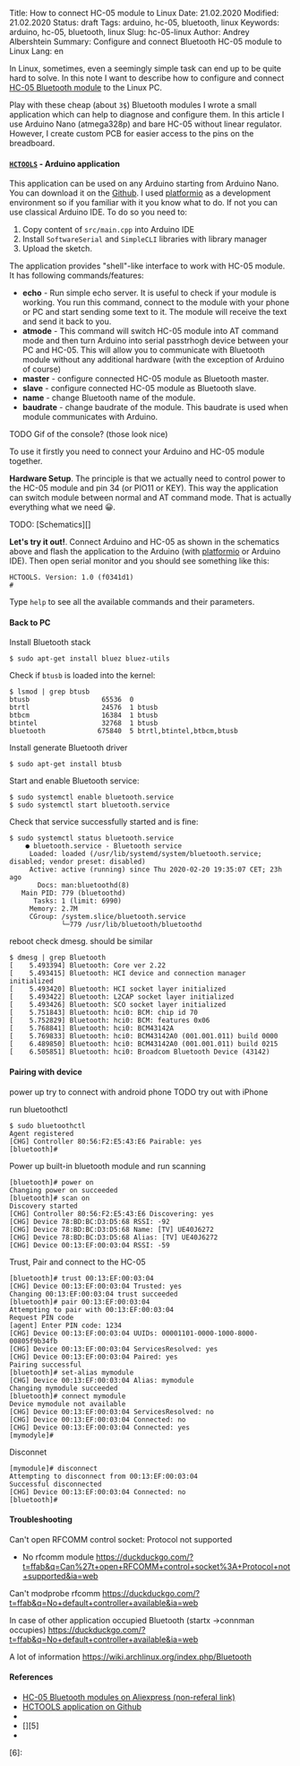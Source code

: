 Title: How to connect HC-05 module to Linux
Date: 21.02.2020
Modified: 21.02.2020
Status: draft
Tags: arduino, hc-05, bluetooth, linux
Keywords: arduino, hc-05, bluetooth, linux
Slug: hc-05-linux
Author: Andrey Albershtein
Summary: Configure and connect Bluetooth HC-05 module to Linux
Lang: en

In Linux, sometimes, even a seemingly simple task can end up to be quite hard to
solve. In this note I want to describe how to configure and connect [HC-05
Bluetooth module][1] to the Linux PC.

Play with these cheap (about `3$`) Bluetooth modules I wrote a small application
which can help to diagnose and configure them. In this article I use Arduino
Nano (atmega328p) and bare HC-05 without linear regulator. However, I create
custom PCB for easier access to the pins on the breadboard.

#### [`HCTOOLS`][3] - Arduino application

This application can be used on any Arduino starting from Arduino Nano. You can
download it on the [Github][3]. I used [platformio][2] as a development
environment so if you familiar with it you know what to do. If not you can use
classical Arduino IDE. To do so you need to:

1. Copy content of `src/main.cpp` into Arduino IDE
2. Install `SoftwareSerial` and `SimpleCLI` libraries with library manager
3. Upload the sketch.

The application provides "shell"-like interface to work with HC-05 module. It
has following commands/features:

* **echo** - Run simple echo server. It is useful to check if your module is
  working. You run this command, connect to the module with your phone or PC
  and start sending some text to it. The module will receive the text and
  send it back to you.
* **atmode** - This command will switch HC-05 module into AT command mode
  and then turn Arduino into serial passtrhogh device between your PC and
  HC-05. This will allow you to communicate with Bluetooth module without
  any additional hardware (with the exception of Arduino of course)
* **master** - configure connected HC-05 module as Bluetooth master.
* **slave** - configure connected HC-05 module as Bluetooth slave.
* **name** - change Bluetooth name of the module.
* **baudrate** - change baudrate of the module. This baudrate is used when
  module communicates with Arduino.

TODO Gif of the console? (those look nice)

To use it firstly you need to connect your Arduino and HC-05 module together.

**Hardware Setup**. The principle is that we actually need to control power to
the HC-05 module and pin 34 (or PIO11 or KEY). This way the application can
switch module between normal and AT command mode. That is actually everything
what we need 😀.

TODO: [Schematics][]

**Let's try it out!**. Connect Arduino and HC-05 as shown in the schematics
above and flash the application to the Arduino (with [platformio][2] or Arduino
IDE). Then open serial monitor and you should see something like this:

```text
HCTOOLS. Version: 1.0 (f0341d1)
# 
```

Type `help` to see all the available commands and their parameters.

#### Back to PC

Install Bluetooth stack

```shell
$ sudo apt-get install bluez bluez-utils
```

Check if `btusb` is loaded into the kernel:

```shell
$ lsmod | grep btusb
btusb                  65536  0
btrtl                  24576  1 btusb
btbcm                  16384  1 btusb
btintel                32768  1 btusb
bluetooth             675840  5 btrtl,btintel,btbcm,btusb
```

Install generate Bluetooth driver

```shell
$ sudo apt-get install btusb
```

Start and enable Bluetooth service:

```shell
$ sudo systemctl enable bluetooth.service
$ sudo systemctl start bluetooth.service
```

Check that service successfully started and is fine: 

```shell
$ sudo systemctl status bluetooth.service
    ● bluetooth.service - Bluetooth service
     Loaded: loaded (/usr/lib/systemd/system/bluetooth.service; disabled; vendor preset: disabled)
     Active: active (running) since Thu 2020-02-20 19:35:07 CET; 23h ago
       Docs: man:bluetoothd(8)
   Main PID: 779 (bluetoothd)
      Tasks: 1 (limit: 6990)
     Memory: 2.7M
     CGroup: /system.slice/bluetooth.service
             └─779 /usr/lib/bluetooth/bluetoothd
```

reboot
check dmesg. should be similar

```shell
$ dmesg | grep Bluetooth
[    5.493394] Bluetooth: Core ver 2.22
[    5.493415] Bluetooth: HCI device and connection manager initialized
[    5.493420] Bluetooth: HCI socket layer initialized
[    5.493422] Bluetooth: L2CAP socket layer initialized
[    5.493426] Bluetooth: SCO socket layer initialized
[    5.751843] Bluetooth: hci0: BCM: chip id 70
[    5.752829] Bluetooth: hci0: BCM: features 0x06
[    5.768841] Bluetooth: hci0: BCM43142A
[    5.769833] Bluetooth: hci0: BCM43142A0 (001.001.011) build 0000
[    6.489850] Bluetooth: hci0: BCM43142A0 (001.001.011) build 0215
[    6.505851] Bluetooth: hci0: Broadcom Bluetooth Device (43142)
```

#### Pairing with device

power up
try to connect with android phone
TODO try out with iPhone

run bluetoothctl

```shell
$ sudo bluetoothctl
Agent registered
[CHG] Controller 80:56:F2:E5:43:E6 Pairable: yes
[bluetooth]# 
```

Power up built-in bluetooth module and run scanning

```shell
[bluetooth]# power on
Changing power on succeeded
[bluetooth]# scan on
Discovery started
[CHG] Controller 80:56:F2:E5:43:E6 Discovering: yes
[CHG] Device 78:BD:BC:D3:D5:68 RSSI: -92
[CHG] Device 78:BD:BC:D3:D5:68 Name: [TV] UE40J6272
[CHG] Device 78:BD:BC:D3:D5:68 Alias: [TV] UE40J6272
[CHG] Device 00:13:EF:00:03:04 RSSI: -59
```

Trust, Pair and connect to the HC-05

```shell
[bluetooth]# trust 00:13:EF:00:03:04
[CHG] Device 00:13:EF:00:03:04 Trusted: yes
Changing 00:13:EF:00:03:04 trust succeeded
[bluetooth]# pair 00:13:EF:00:03:04
Attempting to pair with 00:13:EF:00:03:04
Request PIN code
[agent] Enter PIN code: 1234
[CHG] Device 00:13:EF:00:03:04 UUIDs: 00001101-0000-1000-8000-00805f9b34fb
[CHG] Device 00:13:EF:00:03:04 ServicesResolved: yes
[CHG] Device 00:13:EF:00:03:04 Paired: yes
Pairing successful
[bluetooth]# set-alias mymodule
[CHG] Device 00:13:EF:00:03:04 Alias: mymodule
Changing mymodule succeeded
[bluetooth]# connect mymodule
Device mymodule not available
[CHG] Device 00:13:EF:00:03:04 ServicesResolved: no
[CHG] Device 00:13:EF:00:03:04 Connected: no
[CHG] Device 00:13:EF:00:03:04 Connected: yes
[mymodyle]# 
```

Disconnet

```shell
[mymodule]# disconnect
Attempting to disconnect from 00:13:EF:00:03:04
Successful disconnected
[CHG] Device 00:13:EF:00:03:04 Connected: no
[bluetooth]# 
```


#### Troubleshooting

Can't open RFCOMM control socket: Protocol not supported 
- No rfcomm module
https://duckduckgo.com/?t=ffab&q=Can%27t+open+RFCOMM+control+socket%3A+Protocol+not+supported&ia=web

Can't modprobe rfcomm
https://duckduckgo.com/?t=ffab&q=No+default+controller+available&ia=web

In case of other application occupied Bluetooth (startx ->connman occupies)
https://duckduckgo.com/?t=ffab&q=No+default+controller+available&ia=web

A lot of information
https://wiki.archlinux.org/index.php/Bluetooth

#### References

* [HC-05 Bluetooth modules on Aliexpress (non-referal link)][1]
* [HCTOOLS application on Github][3]
* [][4]
* [][5]
* [][3]

[1]: https://www.aliexpress.com/wholesale?catId=0&SearchText=HC-05+Bluetooth
[2]: https://platformio.org/
[3]: https://github.com/alberand/hctools
[4]: 
[5]: 
[6]: 
